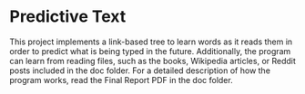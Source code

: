 # Predictive Text

This project implements a link-based tree to learn words as it reads them in order to predict what is being typed in the future. Additionally, the program can learn from reading files, such as the books, Wikipedia articles, or Reddit posts included in the doc folder. For a detailed description of how the program works, read the Final Report PDF in the doc folder.